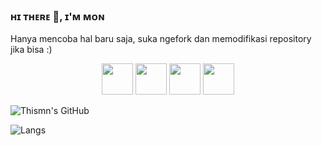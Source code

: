 ### ʜɪ ᴛʜᴇʀᴇ 👋,  ɪ'ᴍ ᴍᴏɴ
Hanya mencoba hal baru saja, suka ngefork dan memodifikasi repository jika bisa :)

<p align="center">
<img src="https://media.giphy.com/media/IqgySmxEgP0rs40ZMB/giphy.gif" width="50"> <img src="https://media.giphy.com/media/IqgySmxEgP0rs40ZMB/giphy.gif" width="50">
<img src="https://media.giphy.com/media/IqgySmxEgP0rs40ZMB/giphy.gif" width="50"> <img src="https://media.giphy.com/media/IqgySmxEgP0rs40ZMB/giphy.gif" width="50">

![Thismn's GitHub](https://github-readme-stats.vercel.app/api?username=thismn&show_icons=true&theme=radical)

![Langs](https://github-readme-stats.vercel.app/api/top-langs/?username=thismn&layout=compact&theme=midnight-purple&hide=Css)
</p>
